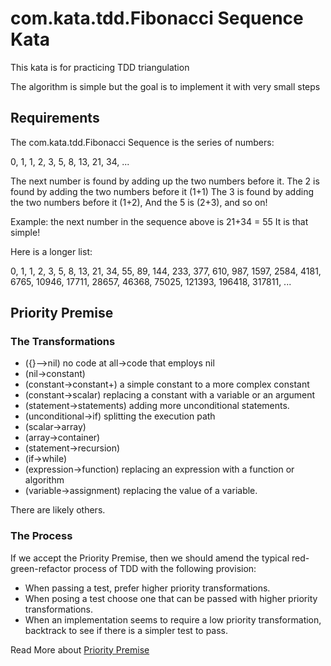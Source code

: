 # com.kata.tdd.Fibonacci Sequence Kata

This kata is for practicing TDD triangulation

The algorithm is simple but the goal is to implement it with very small steps

## Requirements
The com.kata.tdd.Fibonacci Sequence is the series of numbers:

0, 1, 1, 2, 3, 5, 8, 13, 21, 34, ...

The next number is found by adding up the two numbers before it.
The 2 is found by adding the two numbers before it (1+1)
The 3 is found by adding the two numbers before it (1+2),
And the 5 is (2+3),
and so on!

Example: the next number in the sequence above is 21+34 = 55
It is that simple!

Here is a longer list:

0, 1, 1, 2, 3, 5, 8, 13, 21, 34, 55, 89, 144, 233, 377, 610, 987, 1597, 2584, 4181, 6765, 10946, 17711, 28657, 46368, 75025, 121393, 196418, 317811, ...

## Priority Premise

### The Transformations

* ({}–>nil) no code at all->code that employs nil
* (nil->constant)
* (constant->constant+) a simple constant to a more complex constant
* (constant->scalar) replacing a constant with a variable or an argument
* (statement->statements) adding more unconditional statements.
* (unconditional->if) splitting the execution path
* (scalar->array)
* (array->container)
* (statement->recursion)
* (if->while)
* (expression->function) replacing an expression with a function or algorithm
* (variable->assignment) replacing the value of a variable.

There are likely others.

### The Process

If we accept the Priority Premise, then we should amend the typical red-green-refactor process of TDD with the following provision:

* When passing a test, prefer higher priority transformations.
* When posing a test choose one that can be passed with higher priority transformations.
* When an implementation seems to require a low priority transformation, backtrack to see if there is a simpler test to pass.

Read More about [Priority Premise](https://8thlight.com/blog/uncle-bob/2013/05/27/TheTransformationPriorityPremise.html
)